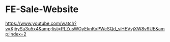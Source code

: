 # FE-Sale-Website
https://www.youtube.com/watch?v=KjhySu3u5x4&amp;list=PLZusWOyEknKxPWcSQd_siHEVvjXW8v9UE&amp;index=2
